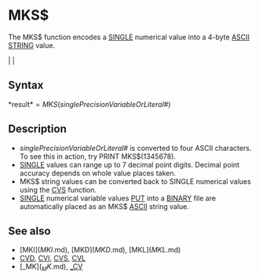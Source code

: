 # MKS$

The MKS$ function encodes a [SINGLE](SINGLE.md) numerical value into a 4-byte [ASCII](ASCII.md) [STRING](STRING.md) value.

  

|  |

## Syntax

*result$* = MKS$(*singlePrecisionVariableOrLiteral#*)
  

## Description

* *singlePrecisionVariableOrLiteral#* is converted to four ASCII characters. To see this in action, try PRINT MKS$(1345678).
* [SINGLE](SINGLE.md) values can range up to 7 decimal point digits. Decimal point accuracy depends on whole value places taken.
* MKS$ string values can be converted back to SINGLE numerical values using the [CVS](CVS.md) function.
* [SINGLE](SINGLE.md) numerical variable values [PUT](PUT.md) into a [BINARY](BINARY.md) file are automatically placed as an MKS$ [ASCII](ASCII.md) string value.

  

## See also

* [MKI$](MKI$.md), [MKD$](MKD$.md), [MKL$](MKL$.md)
* [CVD](CVD.md), [CVI](CVI.md), [CVS](CVS.md), [CVL](CVL.md)
* [_MK$](_MK$.md), [_CV](_CV.md)

  
